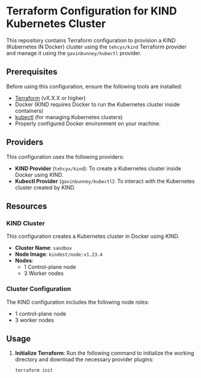 # Terraform Configuration for KIND Kubernetes Cluster

This repository contains Terraform configuration to provision a KIND (Kubernetes IN Docker) cluster using the `tehcyx/kind` Terraform provider and manage it using the `gavinbunney/kubectl` provider.

## Prerequisites

Before using this configuration, ensure the following tools are installed:

- [Terraform](https://www.terraform.io/downloads.html) (vX.X.X or higher)
- Docker (KIND requires Docker to run the Kubernetes cluster inside containers)
- [kubectl](https://kubernetes.io/docs/tasks/tools/install-kubectl/) (for managing Kubernetes clusters)
- Properly configured Docker environment on your machine.

## Providers

This configuration uses the following providers:
- **KIND Provider** (`tehcyx/kind`): To create a Kubernetes cluster inside Docker using KIND.
- **Kubectl Provider** (`gavinbunney/kubectl`): To interact with the Kubernetes cluster created by KIND.

## Resources

### KIND Cluster
This configuration creates a Kubernetes cluster in Docker using KIND.

- **Cluster Name**: `sandbox`
- **Node Image**: `kindest/node:v1.23.4`
- **Nodes**:
  - 1 Control-plane node
  - 3 Worker nodes

### Cluster Configuration
The KIND configuration includes the following node roles:
- 1 control-plane node
- 3 worker nodes

## Usage

1. **Initialize Terraform**:
   Run the following command to initialize the working directory and download the necessary provider plugins:
   ```bash
   terraform init

